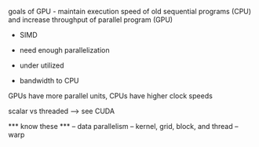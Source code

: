 goals of GPU - maintain execution speed of old sequential programs (CPU) and increase throughput of parallel program (GPU)

- SIMD

- need enough parallelization
- under utilized
- bandwidth to CPU

GPUs have more parallel units, CPUs have higher clock speeds

 scalar vs threaded --> see CUDA

*** know these ***
– data parallelism
– kernel, grid, block, and thread
– warp